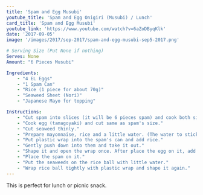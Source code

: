 ```yaml
---
title: 'Spam and Egg Musubi'
youtube_title: 'Spam and Egg Onigiri (Musubi) / Lunch'
card_title: 'Spam and Egg Musubi'
youtube_link: 'https://www.youtube.com/watch?v=6aZoDByqKlk'
date: '2017-09-05'
image: '/images/2017/sep-2017/spam-and-egg-musubi-sep5-2017.png'

# Serving Size (Put None if nothing)
Serves: None
Amount: "6 Pieces Musubi"

Ingredients:
    - "4 EL Eggs"
    - "1 Spam Can"
    - "Rice (1 piece for about 70g)"
    - "Seaweed Sheet (Nori)"
    - "Japanese Mayo for topping"

Instructions:
    - "Cut spam into slices (it will be 6 pieces spam) and cook both side until it's browned without oil. ＊If you prefer light, you could cut the spam into 8 pieces."
    - "Cook egg (tamagoyaki) and cut same as spam's size."
    - "Cut seaweed thinly."
    - "Prepare mayonnaise, rice and a little water. (The water to stick the seaweed)"
    - "Put plastic wrap into the spam's can and add rice."
    - "Gently push down into them and take it out."
    - "Shape it and open the wrap once. After place the egg on it, add mayonnaise."
    - "Place the spam on it."
    - "Put the seaweeds on the rice ball with little water."
    - "Wrap rice ball tightly with plastic wrap and shape it again."
---
```


This is perfect for lunch or picnic snack.